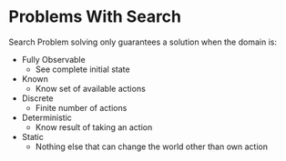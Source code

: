 # Problems With Search
Search Problem solving only guarantees a solution when the domain is:
* Fully Observable
    * See complete initial state
* Known
    * Know set of available actions
* Discrete
    * Finite number of actions
* Deterministic
    * Know result of taking an action
* Static
    * Nothing else that can change the world other than own action